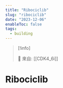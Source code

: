 ```yaml
---
title: "Ribociclib"
slug: "ribociclib"
date: "2023-12-06"
enableToc: false
tags:
  - building
---
```


> [!info]
>
> 🌱 來自: [[CDK4_6i]]

# Ribociclib


